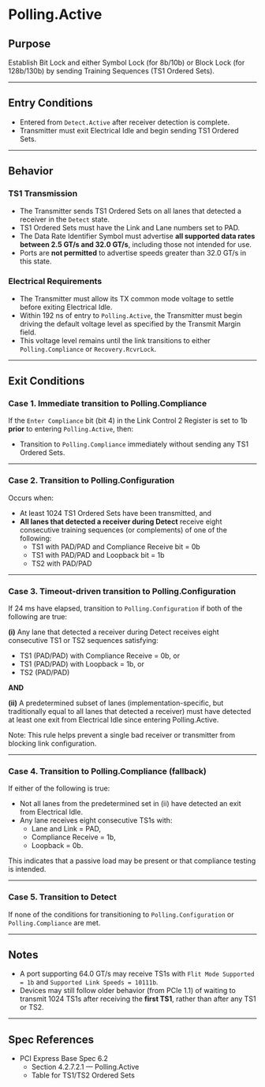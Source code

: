 # Polling.Active

## Purpose
Establish Bit Lock and either Symbol Lock (for 8b/10b) or Block Lock (for 128b/130b) by sending Training Sequences (TS1 Ordered Sets).

---

## Entry Conditions
- Entered from `Detect.Active` after receiver detection is complete.
- Transmitter must exit Electrical Idle and begin sending TS1 Ordered Sets.

---

## Behavior

### TS1 Transmission
- The Transmitter sends TS1 Ordered Sets on all lanes that detected a receiver in the `Detect` state.
- TS1 Ordered Sets must have the Link and Lane numbers set to PAD.
- The Data Rate Identifier Symbol must advertise **all supported data rates between 2.5 GT/s and 32.0 GT/s**, including those not intended for use.
- Ports are **not permitted** to advertise speeds greater than 32.0 GT/s in this state.

### Electrical Requirements
- The Transmitter must allow its TX common mode voltage to settle before exiting Electrical Idle.
- Within 192 ns of entry to `Polling.Active`, the Transmitter must begin driving the default voltage level as specified by the Transmit Margin field.
- This voltage level remains until the link transitions to either `Polling.Compliance` or `Recovery.RcvrLock`.

---

## Exit Conditions

### Case 1. Immediate transition to Polling.Compliance
If the `Enter Compliance` bit (bit 4) in the Link Control 2 Register is set to 1b **prior** to entering `Polling.Active`, then:
- Transition to `Polling.Compliance` immediately without sending any TS1 Ordered Sets.

---

### Case 2. Transition to Polling.Configuration
Occurs when:
- At least 1024 TS1 Ordered Sets have been transmitted, and  
- **All lanes that detected a receiver during Detect** receive eight consecutive training sequences (or complements) of one of the following:
  - TS1 with PAD/PAD and Compliance Receive bit = 0b
  - TS1 with PAD/PAD and Loopback bit = 1b
  - TS2 with PAD/PAD

---

### Case 3. Timeout-driven transition to Polling.Configuration
If 24 ms have elapsed, transition to `Polling.Configuration` if both of the following are true:

**(i)** Any lane that detected a receiver during Detect receives eight consecutive TS1 or TS2 sequences satisfying:
- TS1 (PAD/PAD) with Compliance Receive = 0b, or
- TS1 (PAD/PAD) with Loopback = 1b, or
- TS2 (PAD/PAD)

**AND**

**(ii)** A predetermined subset of lanes (implementation-specific, but traditionally equal to all lanes that detected a receiver) must have detected at least one exit from Electrical Idle since entering Polling.Active.

Note: This rule helps prevent a single bad receiver or transmitter from blocking link configuration.

---

### Case 4. Transition to Polling.Compliance (fallback)
If either of the following is true:
- Not all lanes from the predetermined set in (ii) have detected an exit from Electrical Idle.
- Any lane receives eight consecutive TS1s with:
  - Lane and Link = PAD,
  - Compliance Receive = 1b,
  - Loopback = 0b.

This indicates that a passive load may be present or that compliance testing is intended.

---

### Case 5. Transition to Detect
If none of the conditions for transitioning to `Polling.Configuration` or `Polling.Compliance` are met.

---

## Notes
- A port supporting 64.0 GT/s may receive TS1s with `Flit Mode Supported = 1b` and `Supported Link Speeds = 10111b`.
- Devices may still follow older behavior (from PCIe 1.1) of waiting to transmit 1024 TS1s after receiving the **first TS1**, rather than after any TS1 or TS2.

---

## Spec References
- PCI Express Base Spec 6.2  
  - Section 4.2.7.2.1 — Polling.Active
  - Table for TS1/TS2 Ordered Sets
